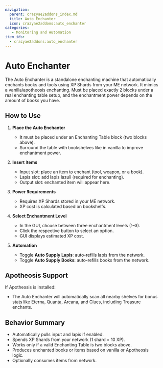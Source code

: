 ```yaml
---
navigation:
  parent: crazyae2addons_index.md
  title: Auto Enchanter
  icon: crazyae2addons:auto_enchanter
categories:
   - Monitoring and Automation
item_ids:
  - crazyae2addons:auto_enchanter
---
```


# Auto Enchanter

<BlockImage id="crazyae2addons:auto_enchanter" scale="4"></BlockImage>

The Auto Enchanter is a standalone enchanting machine that automatically enchants books and tools using XP Shards from your ME network. It mimics a vanilla/apotheosis enchanting. Must be placed exactly 2 blocks under a real enchanting table setup, and the enchantment power depends on the amount of books you have.

## How to Use

1. **Place the Auto Enchanter**
   - It must be placed under an Enchanting Table block (two blocks above).
   - Surround the table with bookshelves like in vanilla to improve enchantment power.

2. **Insert Items**
   - Input slot: place an item to enchant (tool, weapon, or a book).
   - Lapis slot: add lapis lazuli (required for enchanting).
   - Output slot: enchanted item will appear here.

3. **Power Requirements**
   - Requires XP Shards stored in your ME network.
   - XP cost is calculated based on bookshelfs.

4. **Select Enchantment Level**
   - In the GUI, choose between three enchantment levels (1–3).
   - Click the respective button to select an option.
   - GUI displays estimated XP cost.

5. **Automation**
   - Toggle **Auto Supply Lapis**: auto-refills lapis from the network.
   - Toggle **Auto Supply Books**: auto-refills books from the network.

## Apotheosis Support

If Apotheosis is installed:
- The Auto Enchanter will automatically scan all nearby shelves for bonus stats like Eterna, Quanta, Arcana, and Clues, including Treasure enchants.

## Behavior Summary

- Automatically pulls input and lapis if enabled.
- Spends XP Shards from your network (1 shard = 10 XP).
- Works only if a valid Enchanting Table is two blocks above.
- Produces enchanted books or items based on vanilla or Apotheosis logic.
- Optionally consumes items from network.